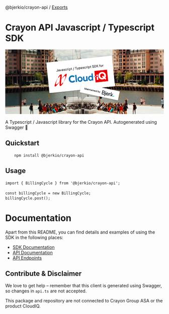 @bjerkio/crayon-api / [Exports](modules.md)

# Crayon API Javascript / Typescript SDK

![crayon api javascript / typescript logo](assets/logo.png)

A Typescript / Javascript library for the Crayon API. Autogenerated using Swagger 🎉

## Quickstart

```
    npm install @bjerkio/crayon-api
```

## Usage
```
import { BillingCycle } from '@bjerkio/crayon-api';

const billingCycle = new BillingCycle;
billingCycle.post();
```

# Documentation
Apart from this README, you can find details and examples of using the SDK in the following places:  

- [SDK Documentation](docs/)
- [API Documentation](https://apidocs.crayon.com/) 
- [API Endpoints](https://apiv1.crayon.com/docs/) 

## Contribute & Disclaimer

We love to get help – remember that this client is generated using Swagger, so changes in `api.ts` are not accepted.

This package and repository are not connected to Crayon Group ASA or the product CloudIQ.

